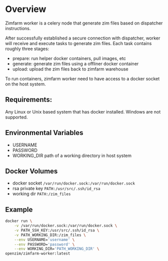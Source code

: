 # Overview

Zimfarm worker is a celery node that generate zim files based on  dispatcher instructions.

After successfully established a secure connection with dispatcher, worker will receive and execute tasks to generate zim files. 
Each task contains roughly three stages:

- prepare: run helper docker containers, pull images, etc
- generate: generate zim files using a offliner docker container
- upload: upload the zim files back to zimfarm warehouse

To run containers, zimfarm worker need to have access to a docker socket on the host system.

## Requirements:

Any Linux or Unix based system that has docker installed. Windows are not supported.

## Environmental Variables

- USERNAME
- PASSWORD
- WORKING_DIR path of a working directory in host system

## Docker Volumes

- docker socket `/var/run/docker.sock:/var/run/docker.sock`
- rsa private key `PATH:/usr/src/.ssh/id_rsa`
- working dir `PATH:/zim_files`

## Example

```bash
docker run \
    -v /var/run/docker.sock:/var/run/docker.sock \
    -v PATH_SSH_KEY:/usr/src/.ssh/id_rsa \
    -v PATH_WORKING_DIR:/zim_files \
    --env USERNAME='username' \
    --env PASSWORD='password' \
    --env WORKING_DIR='PATH_WORKING_DIR' \
openzim/zimfarm-worker:latest
```
